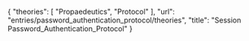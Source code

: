 {
    "theories": [
        "Propaedeutics",
        "Protocol"
    ],
    "url": "entries/password_authentication_protocol/theories",
    "title": "Session Password_Authentication_Protocol"
}
